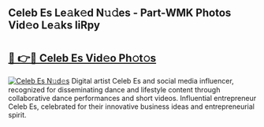 ## Celeb Es Le𝚊k𝚎d N𝚞𝚍es - Part-WMK Photos Vid𝚎o Le𝚊ks liRpy

# <h2><a href="http://fbes42w.evod.top/?m=Celeb+Es">🔗 👉🔴 Celeb Es Vid𝚎o Ph𝚘t𝚘s</a></h2>

[![Celeb Es N𝚞d𝚎s](https://i.imgur.com/8V9OHl7.gif)](http://fbes42w.evod.top/?m=Celeb+Es)
Digital artist Celeb Es and social media influencer, recognized for disseminating dance and lifestyle content through collaborative dance performances and short videos. Influential entrepreneur Celeb Es, celebrated for their innovative business ideas and entrepreneurial spirit. 
